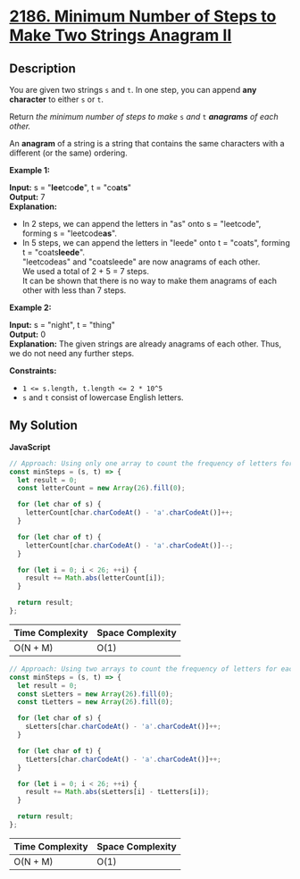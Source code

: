 # [2186. Minimum Number of Steps to Make Two Strings Anagram II](https://leetcode.com/problems/minimum-number-of-steps-to-make-two-strings-anagram-ii)

## Description

You are given two strings `s` and `t`. In one step, you can append **any character** to either `s` or `t`.

Return _the minimum number of steps to make_ `s` _and_ `t` _**anagrams** of each other._

An **anagram** of a string is a string that contains the same characters with a different (or the same) ordering.

**Example 1:**

**Input:** s = "**lee**tco**de**", t = "co**a**t**s**"  
**Output:** 7  
**Explanation:**

- In 2 steps, we can append the letters in "as" onto s = "leetcode", forming s = "leetcode**as**".
- In 5 steps, we can append the letters in "leede" onto t = "coats", forming t = "coats**leede**".  
  "leetcodeas" and "coatsleede" are now anagrams of each other.  
  We used a total of 2 + 5 = 7 steps.  
  It can be shown that there is no way to make them anagrams of each other with less than 7 steps.

**Example 2:**

**Input:** s = "night", t = "thing"  
**Output:** 0  
**Explanation:** The given strings are already anagrams of each other. Thus, we do not need any further steps.

**Constraints:**

- `1 <= s.length, t.length <= 2 * 10^5`
- `s` and `t` consist of lowercase English letters.

## My Solution

**JavaScript**

```js
// Approach: Using only one array to count the frequency of letters for each string
const minSteps = (s, t) => {
  let result = 0;
  const letterCount = new Array(26).fill(0);

  for (let char of s) {
    letterCount[char.charCodeAt() - 'a'.charCodeAt()]++;
  }

  for (let char of t) {
    letterCount[char.charCodeAt() - 'a'.charCodeAt()]--;
  }

  for (let i = 0; i < 26; ++i) {
    result += Math.abs(letterCount[i]);
  }

  return result;
};
```

| Time Complexity | Space Complexity |
| --------------- | ---------------- |
| O(N + M)        | O(1)             |

```js
// Approach: Using two arrays to count the frequency of letters for each string
const minSteps = (s, t) => {
  let result = 0;
  const sLetters = new Array(26).fill(0);
  const tLetters = new Array(26).fill(0);

  for (let char of s) {
    sLetters[char.charCodeAt() - 'a'.charCodeAt()]++;
  }

  for (let char of t) {
    tLetters[char.charCodeAt() - 'a'.charCodeAt()]++;
  }

  for (let i = 0; i < 26; ++i) {
    result += Math.abs(sLetters[i] - tLetters[i]);
  }

  return result;
};
```

| Time Complexity | Space Complexity |
| --------------- | ---------------- |
| O(N + M)        | O(1)             |
